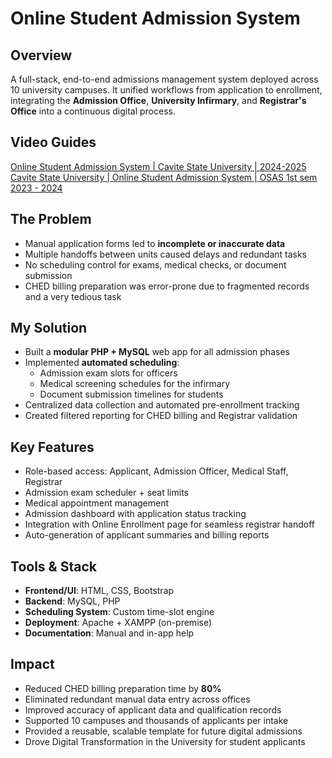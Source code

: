 # Online Student Admission System

## Overview
A full-stack, end-to-end admissions management system deployed across 10 university campuses. It unified workflows from application to enrollment, integrating the **Admission Office**, **University Infirmary**, and **Registrar's Office** into a continuous digital process.

## Video Guides
[Online Student Admission System | Cavite State University | 2024-2025](https://www.youtube.com/watch?v=7mblJnYH5zA)
[Cavite State University | Online Student Admission System | OSAS 1st sem 2023 - 2024](https://www.youtube.com/watch?v=sA_v2rZOoLY)


## The Problem
- Manual application forms led to **incomplete or inaccurate data**  
- Multiple handoffs between units caused delays and redundant tasks  
- No scheduling control for exams, medical checks, or document submission  
- CHED billing preparation was error-prone due to fragmented records and a very tedious task

## My Solution
- Built a **modular PHP + MySQL** web app for all admission phases  
- Implemented **automated scheduling**:
  - Admission exam slots for officers
  - Medical screening schedules for the infirmary
  - Document submission timelines for students  
- Centralized data collection and automated pre-enrollment tracking  
- Created filtered reporting for CHED billing and Registrar validation

## Key Features
- Role-based access: Applicant, Admission Officer, Medical Staff, Registrar  
- Admission exam scheduler + seat limits  
- Medical appointment management  
- Admission dashboard with application status tracking  
- Integration with Online Enrollment page for seamless registrar handoff  
- Auto-generation of applicant summaries and billing reports

## Tools & Stack
- **Frontend/UI**: HTML, CSS, Bootstrap  
- **Backend**: MySQL, PHP  
- **Scheduling System**: Custom time-slot engine  
- **Deployment**: Apache + XAMPP (on-premise)  
- **Documentation**: Manual and in-app help

## Impact
- Reduced CHED billing preparation time by **80%**  
- Eliminated redundant manual data entry across offices  
- Improved accuracy of applicant data and qualification records  
- Supported 10 campuses and thousands of applicants per intake  
- Provided a reusable, scalable template for future digital admissions
- Drove Digital Transformation in the University for student applicants
